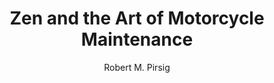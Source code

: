 ---
title: 'Zen and the Art of Motorcycle Maintenance'
author: 'Robert M. Pirsig'
dateFinished: 'WIP'
summary: '...'
rating: 9
---